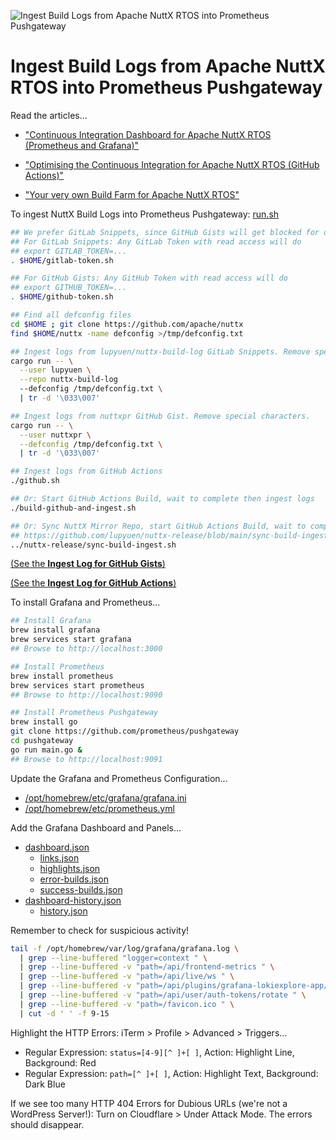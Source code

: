 ![Ingest Build Logs from Apache NuttX RTOS into Prometheus Pushgateway](https://lupyuen.github.io/images/ci4-flow.jpg)

# Ingest Build Logs from Apache NuttX RTOS into Prometheus Pushgateway

Read the articles...

- ["Continuous Integration Dashboard for Apache NuttX RTOS (Prometheus and Grafana)"](https://lupyuen.github.io/articles/ci4)

- ["Optimising the Continuous Integration for Apache NuttX RTOS (GitHub Actions)"](https://lupyuen.codeberg.page/articles/ci3.html)

- ["Your very own Build Farm for Apache NuttX RTOS"](https://lupyuen.codeberg.page/articles/ci2.html)

To ingest NuttX Build Logs into Prometheus Pushgateway: [run.sh](run.sh)

```bash
## We prefer GitLab Snippets, since GitHub Gists will get blocked for overuse.
## For GitLab Snippets: Any GitLab Token with read access will do
## export GITLAB_TOKEN=...
. $HOME/gitlab-token.sh

## For GitHub Gists: Any GitHub Token with read access will do
## export GITHUB_TOKEN=...
. $HOME/github-token.sh

## Find all defconfig files
cd $HOME ; git clone https://github.com/apache/nuttx
find $HOME/nuttx -name defconfig >/tmp/defconfig.txt

## Ingest logs from lupyuen/nuttx-build-log GitLab Snippets. Remove special characters.
cargo run -- \
  --user lupyuen \
  --repo nuttx-build-log 
  --defconfig /tmp/defconfig.txt \
  | tr -d '\033\007'

## Ingest logs from nuttxpr GitHub Gist. Remove special characters.
cargo run -- \
  --user nuttxpr \
  --defconfig /tmp/defconfig.txt \
  | tr -d '\033\007'

## Ingest logs from GitHub Actions
./github.sh

## Or: Start GitHub Actions Build, wait to complete then ingest logs
./build-github-and-ingest.sh

## Or: Sync NuttX Mirror Repo, start GitHub Actions Build, wait to complete then ingest logs
## https://github.com/lupyuen/nuttx-release/blob/main/sync-build-ingest.sh
../nuttx-release/sync-build-ingest.sh
```

[(See the __Ingest Log for GitHub Gists__)](https://gist.github.com/lupyuen/7da9c95b3efe39ff818772775c90da96)

[(See the __Ingest Log for GitHub Actions__)](https://gist.github.com/lupyuen/1c0c3ff584d083d59d4b2190ecee3f99)

To install Grafana and Prometheus...

```bash
## Install Grafana
brew install grafana
brew services start grafana
## Browse to http://localhost:3000

## Install Prometheus
brew install prometheus
brew services start prometheus
## Browse to http://localhost:9090

## Install Prometheus Pushgateway
brew install go
git clone https://github.com/prometheus/pushgateway
cd pushgateway
go run main.go &
## Browse to http://localhost:9091
```

Update the Grafana and Prometheus Configuration...
- [/opt/homebrew/etc/grafana/grafana.ini](grafana.ini)
- [/opt/homebrew/etc/prometheus.yml](prometheus.yml)

Add the Grafana Dashboard and Panels...
- [dashboard.json](dashboard.json)
  - [links.json](links.json)
  - [highlights.json](highlights.json)
  - [error-builds.json](error-builds.json)
  - [success-builds.json](success-builds.json)
- [dashboard-history.json](dashboard-history.json)
  - [history.json](history.json)

Remember to check for suspicious activity!

```bash
tail -f /opt/homebrew/var/log/grafana/grafana.log \
  | grep --line-buffered "logger=context " \
  | grep --line-buffered -v "path=/api/frontend-metrics " \
  | grep --line-buffered -v "path=/api/live/ws " \
  | grep --line-buffered -v "path=/api/plugins/grafana-lokiexplore-app/settings " \
  | grep --line-buffered -v "path=/api/user/auth-tokens/rotate " \
  | grep --line-buffered -v "path=/favicon.ico " \
  | cut -d ' ' -f 9-15
```

Highlight the HTTP Errors: iTerm > Profile > Advanced > Triggers...
- Regular Expression: `status=[4-9][^ ]+[ ]`, Action: Highlight Line, Background: Red
- Regular Expression: `path=[^ ]+[ ]`, Action: Highlight Text, Background: Dark Blue

If we see too many HTTP 404 Errors for Dubious URLs (we're not a WordPress Server!): Turn on Cloudflare > Under Attack Mode. The errors should disappear.
